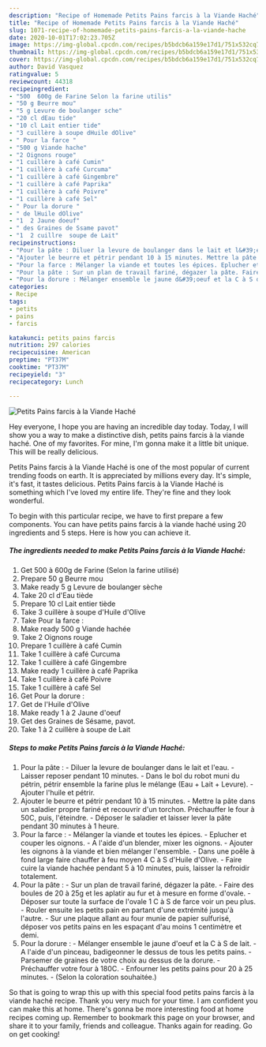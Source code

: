 ```yaml
---
description: "Recipe of Homemade Petits Pains farcis à la Viande Haché"
title: "Recipe of Homemade Petits Pains farcis à la Viande Haché"
slug: 1071-recipe-of-homemade-petits-pains-farcis-a-la-viande-hache
date: 2020-10-01T17:02:23.705Z
image: https://img-global.cpcdn.com/recipes/b5bdcb6a159e17d1/751x532cq70/petits-pains-farcis-a-la-viande-hache-photo-principale-de-la-recette.jpg
thumbnail: https://img-global.cpcdn.com/recipes/b5bdcb6a159e17d1/751x532cq70/petits-pains-farcis-a-la-viande-hache-photo-principale-de-la-recette.jpg
cover: https://img-global.cpcdn.com/recipes/b5bdcb6a159e17d1/751x532cq70/petits-pains-farcis-a-la-viande-hache-photo-principale-de-la-recette.jpg
author: David Vasquez
ratingvalue: 5
reviewcount: 44318
recipeingredient:
- "500  600g de Farine Selon la farine utilis"
- "50 g Beurre mou"
- "5 g Levure de boulanger sche"
- "20 cl dEau tide"
- "10 cl Lait entier tide"
- "3 cuillère à soupe dHuile dOlive"
- " Pour la farce "
- "500 g Viande hache"
- "2 Oignons rouge"
- "1 cuillère à café Cumin"
- "1 cuillère à café Curcuma"
- "1 cuillère à café Gingembre"
- "1 cuillère à café Paprika"
- "1 cuillère à café Poivre"
- "1 cuillère à café Sel"
- " Pour la dorure "
- " de lHuile dOlive"
- "1  2 Jaune doeuf"
- " des Graines de Ssame pavot"
- "1  2 cuillre  soupe de Lait"
recipeinstructions:
- "Pour la pâte : Diluer la levure de boulanger dans le lait et l&#39;eau. Laisser reposer pendant 10 minutes. Dans le bol du robot muni du pétrin, pétrir ensemble la farine plus le mélange (Eau + Lait + Levure). Ajouter l&#39;huile et pétrir."
- "Ajouter le beurre et pétrir pendant 10 à 15 minutes. Mettre la pâte dans un saladier propre fariné et recouvrir d&#39;un torchon. Préchauffer le four à 50C, puis, l&#39;éteindre. Déposer le saladier et laisser lever la pâte pendant 30 minutes à 1 heure."
- "Pour la farce : Mélanger la viande et toutes les épices. Eplucher et couper les oignons. A l&#39;aide d&#39;un blender, mixer les oignons. Ajouter les oignons à la viande et bien mélanger l&#39;ensemble. Dans une poêle à fond large faire chauffer à feu moyen 4 C à S d&#39;Huile d&#39;Olive. Faire cuire la viande hachée pendant 5 à 10 minutes, puis, laisser la refroidir totalement."
- "Pour la pâte : Sur un plan de travail fariné, dégazer la pâte. Faire des boules de 20 à 25g et les aplatir au fur et à mesure en forme d&#39;ovale. Déposer sur toute la surface de l&#39;ovale 1 C à S de farce voir un peu plus. Rouler ensuite les petits pain en partant d&#39;une extrémité jusqu&#39;à l&#39;autre. Sur une plaque allant au four munie de papier sulfurisé, déposer vos petits pains en les espaçant d&#39;au moins 1 centimètre et demi."
- "Pour la dorure : Mélanger ensemble le jaune d&#39;oeuf et la C à S de lait. A l&#39;aide d&#39;un pinceau, badigeonner le dessus de tous les petits pains. Parsemer de graines de votre choix au dessus de la dorure. Préchauffer votre four à 180C. Enfourner les petits pains pour 20 à 25 minutes. (Selon la coloration souhaitée.)"
categories:
- Recipe
tags:
- petits
- pains
- farcis

katakunci: petits pains farcis 
nutrition: 297 calories
recipecuisine: American
preptime: "PT37M"
cooktime: "PT37M"
recipeyield: "3"
recipecategory: Lunch

---
```



![Petits Pains farcis à la Viande Haché](https://img-global.cpcdn.com/recipes/b5bdcb6a159e17d1/751x532cq70/petits-pains-farcis-a-la-viande-hache-photo-principale-de-la-recette.jpg)

Hey everyone, I hope you are having an incredible day today. Today, I will show you a way to make a distinctive dish, petits pains farcis à la viande haché. One of my favorites. For mine, I'm gonna make it a little bit unique. This will be really delicious.

Petits Pains farcis à la Viande Haché is one of the most popular of current trending foods on earth. It is appreciated by millions every day. It's simple, it's fast, it tastes delicious. Petits Pains farcis à la Viande Haché is something which I've loved my entire life. They're fine and they look wonderful.




To begin with this particular recipe, we have to first prepare a few components. You can have petits pains farcis à la viande haché using 20 ingredients and 5 steps. Here is how you can achieve it.

<!--inarticleads1-->

##### The ingredients needed to make Petits Pains farcis à la Viande Haché:

1. Get 500 à 600g de Farine (Selon la farine utilisé)
1. Prepare 50 g Beurre mou
1. Make ready 5 g Levure de boulanger sèche
1. Take 20 cl d&#39;Eau tiède
1. Prepare 10 cl Lait entier tiède
1. Take 3 cuillère à soupe d&#39;Huile d&#39;Olive
1. Take  Pour la farce :
1. Make ready 500 g Viande hachée
1. Take 2 Oignons rouge
1. Prepare 1 cuillère à café Cumin
1. Take 1 cuillère à café Curcuma
1. Take 1 cuillère à café Gingembre
1. Make ready 1 cuillère à café Paprika
1. Take 1 cuillère à café Poivre
1. Take 1 cuillère à café Sel
1. Get  Pour la dorure :
1. Get  de l&#39;Huile d&#39;Olive
1. Make ready 1 à 2 Jaune d&#39;oeuf
1. Get  des Graines de Sésame, pavot.
1. Take 1 à 2 cuillère à soupe de Lait




<!--inarticleads2-->

##### Steps to make Petits Pains farcis à la Viande Haché:

1. Pour la pâte : - Diluer la levure de boulanger dans le lait et l&#39;eau. - Laisser reposer pendant 10 minutes. - Dans le bol du robot muni du pétrin, pétrir ensemble la farine plus le mélange (Eau + Lait + Levure). - Ajouter l&#39;huile et pétrir.
1. Ajouter le beurre et pétrir pendant 10 à 15 minutes. - Mettre la pâte dans un saladier propre fariné et recouvrir d&#39;un torchon. Préchauffer le four à 50C, puis, l&#39;éteindre. - Déposer le saladier et laisser lever la pâte pendant 30 minutes à 1 heure.
1. Pour la farce : - Mélanger la viande et toutes les épices. - Eplucher et couper les oignons. - A l&#39;aide d&#39;un blender, mixer les oignons. - Ajouter les oignons à la viande et bien mélanger l&#39;ensemble. - Dans une poêle à fond large faire chauffer à feu moyen 4 C à S d&#39;Huile d&#39;Olive. - Faire cuire la viande hachée pendant 5 à 10 minutes, puis, laisser la refroidir totalement.
1. Pour la pâte : - Sur un plan de travail fariné, dégazer la pâte. - Faire des boules de 20 à 25g et les aplatir au fur et à mesure en forme d&#39;ovale. - Déposer sur toute la surface de l&#39;ovale 1 C à S de farce voir un peu plus. - Rouler ensuite les petits pain en partant d&#39;une extrémité jusqu&#39;à l&#39;autre. - Sur une plaque allant au four munie de papier sulfurisé, déposer vos petits pains en les espaçant d&#39;au moins 1 centimètre et demi.
1. Pour la dorure : - Mélanger ensemble le jaune d&#39;oeuf et la C à S de lait. - A l&#39;aide d&#39;un pinceau, badigeonner le dessus de tous les petits pains. - Parsemer de graines de votre choix au dessus de la dorure. - Préchauffer votre four à 180C. - Enfourner les petits pains pour 20 à 25 minutes. - (Selon la coloration souhaitée.)




So that is going to wrap this up with this special food petits pains farcis à la viande haché recipe. Thank you very much for your time. I am confident you can make this at home. There's gonna be more interesting food at home recipes coming up. Remember to bookmark this page on your browser, and share it to your family, friends and colleague. Thanks again for reading. Go on get cooking!
